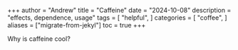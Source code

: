 +++
author = "Andrew"
title = "Caffeine"
date = "2024-10-08"
description = "effects, dependence, usage"
tags = [
    "helpful",
]
categories = [
    "coffee",
]
aliases = ["migrate-from-jekyl"]
toc = true
+++

Why is caffeine cool?
